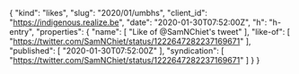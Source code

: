 {
  "kind": "likes",
  "slug": "2020/01/umbhs",
  "client_id": "https://indigenous.realize.be",
  "date": "2020-01-30T07:52:00Z",
  "h": "h-entry",
  "properties": {
    "name": [
      "Like of @SamNChiet's tweet"
    ],
    "like-of": [
      "https://twitter.com/SamNChiet/status/1222647282237169671"
    ],
    "published": [
      "2020-01-30T07:52:00Z"
    ],
    "syndication": [
      "https://twitter.com/SamNChiet/status/1222647282237169671"
    ]
  }
}
